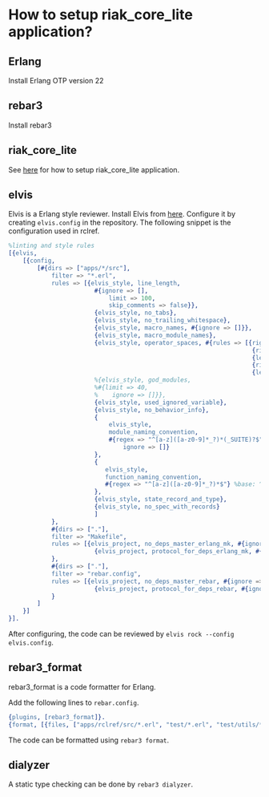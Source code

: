 # How to setup riak_core_lite application?

## Erlang

Install Erlang OTP version 22

## rebar3

Install rebar3

## riak_core_lite

See [here](https://riak-core-lite.github.io/blog/pages/getting-started/) for how to setup riak_core_lite application.

## elvis

Elvis is a Erlang style reviewer. 
Install Elvis from [here](https://github.com/inaka/elvis).
Configure it by creating `elvis.config` in the repository. The following snippet is the configuration used in rclref.

```erlang
%linting and style rules
[{elvis,
    [{config,
        [#{dirs => ["apps/*/src"],
            filter => "*.erl",
            rules => [{elvis_style, line_length,
                        #{ignore => [],
                            limit => 100,
                            skip_comments => false}},
                        {elvis_style, no_tabs},
                        {elvis_style, no_trailing_whitespace},
                        {elvis_style, macro_names, #{ignore => []}},
                        {elvis_style, macro_module_names},
                        {elvis_style, operator_spaces, #{rules => [{right, ","},
                                                                    {right, "++"},
                                                                    {left, "++"},
                                                                    {right, "--"},
                                                                    {left, "--"}]}},
                        %{elvis_style, god_modules,
                        %#{limit => 40,  
                        %    ignore => []}},
                        {elvis_style, used_ignored_variable},
                        {elvis_style, no_behavior_info},
                        {
                            elvis_style,
                            module_naming_convention,
                            #{regex => "^[a-z]([a-z0-9]*_?)*(_SUITE)?$", 
                                ignore => []}
                        },
                        {
                           elvis_style,
                           function_naming_convention,
                           #{regex => "^[a-z]([a-z0-9]*_?)*$"} %base: ^([a-z][a-z0-9]*_?)*$
                        },
                        {elvis_style, state_record_and_type},
                        {elvis_style, no_spec_with_records}
                        ]
            },
            #{dirs => ["."],
            filter => "Makefile",
            rules => [{elvis_project, no_deps_master_erlang_mk, #{ignore => []}},
                        {elvis_project, protocol_for_deps_erlang_mk, #{ignore => []}}]
            },
            #{dirs => ["."],
            filter => "rebar.config",
            rules => [{elvis_project, no_deps_master_rebar, #{ignore => []}},
                        {elvis_project, protocol_for_deps_rebar, #{ignore => []}}]
            }
        ]
    }]
}].
```

After configuring, the code can be reviewed by `elvis rock --config elvis.config`.

## rebar3_format

rebar3_format is a code formatter for Erlang.

Add the following lines to `rebar.config`.

```erlang
{plugins, [rebar3_format]}.
{format, [{files, ["apps/rclref/src/*.erl", "test/*.erl", "test/utils/*.erl"]}]}.
```

The code can be formatted using `rebar3 format`.

## dialyzer

A static type checking can be done by `rebar3 dialyzer`.
